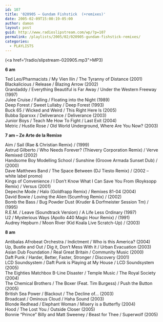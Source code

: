 ```yaml
---
id: 107
title: '020905 – Gundam Fishstick  (+remixes)'
date: 2005-02-09T15:00:19-05:00
author: damon
layout: post
guid: http://www.radioslipstream.com/wp/?p=107
permalink: /playlists/2005/02/020905-gundam-fishstick-remixes/
categories:
  - PLAYLISTS
---
```

(<a href=“/radio/slipstream-020905.mp3">MP3</a>)

**6 am** 

Ted Leo/Pharmacists / My Vien Ilin / The Tyranny of Distance (2001)  
Blackalicious / Release / Blazing Arrow (2002)  
Grandaddy / Everything Beautiful is Far Away / Under the Western Freeway (1997)  
Julee Cruise / Falling / Floating into the Night (1989)  
Deep Forest / Sweet Lullaby / Deep Forest (1993)  
Buck 65 / Wicked and Weird / This Right Here Is (2005)  
Bubba Sparxxx / Deliverance / Deliverance (2003)  
Junior Boys / Teach Me How To Fight / Last Exit (2004)  
Metric / Hustle Rose / Old World Underground, Where Are You Now? (2003)

**7 am – Ze Arte de la Remixe** 

Aim / Sail (Rae & Christian Remix) / (1999)  
Astrud Gilberto / Who Needs Forever? (Thievery Corporation Remix) / Verve Remixed (2002)  
Handsome Boy Modelling School / Sunshine (Groove Armada Sunset Dub) / (2000)  
Dave Matthews Band / The Space Between (DJ Tiesto Remix) / (2002 – white label promo)  
Kings of Convenience / I Don’t Know What I Can Save You From (Royksopp Remix) / Versus (2001)  
Depeche Mode / Halo (Goldfrapp Remix) / Remixes 81-04 (2004)  
David Bowie / Loving the Alien (Scumfrog Remix) / (2002)  
Bomb the Bass / Bug Powder Dust (Kruder & Dorfmeister Session Tm) / (1995)  
R.E.M. / Leave (Soundtrack Version) / A Life Less Ordinary (1997)  
U2 / Mysterious Ways (Apollo 440 Magic Hour Remix) / (1991)  
Audrey Hepburn / Moon River (Kid Koala Live Scratch-Up) / (2003)

**8 am** 

Antibalas Afrobeat Orchestra / Indictment / Who is this America? (2004)  
Up, Bustle and Out / Dig it, Don’t Mess With it / Urban Evacuation (2003)  
Asian Dub Foundation / Real Great Britain / Community Music (2000)  
Daft Punk / Harder, Better, Faster, Stronger / Discovery (2001)  
LCD Soundsystem / Daft Punk is Playing at My House / LCD Soundsystem (2005)  
The Eighties Matchbox B-Line Disaster / Temple Music / The Royal Society (2004)  
The Chemical Brothers / The Boxer (Feat. Tim Burgess) / Push the Button (2005)  
British Sea Power / Blackout / The Decline of… (2003)  
Broadcast / Ominous Cloud / Haha Sound (2003)  
Blonde Redhead / Elephant Woman / Misery is a Butterfly (2004)  
Hood / The Lost You / Outside Closer (2005)  
Bonnie “Prince” Billy and Matt Sweeney / Beast for Thee / Superwolf (2005)